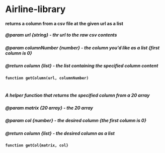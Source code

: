 # Airline-library

#### returns a column from a csv file at the given url as a list
##### @param url {string} - thr url to the raw csv contents
##### @param columnNumber {number} - the column you'd like as a list {first column is 0}
##### @return column {list} - the list containing the specified column content
**` function getColumn(url, columnNumber) `**
#

##### A helper function that returns the specified column from a 20 array
##### @param matrix {20 array} - the 20 array
##### @param col {number} - the desired column {the first column is 0}
##### @return column {list} - the desired column as a list
**` function getCol{matrix, col} `**
